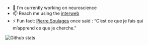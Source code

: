 
- 🔭 I’m currently working on neuroscience
- 📫 Reach me using the [interweb](https://laurentperrinet.github.io/)
- ⚡ Fun fact:  [Pierre Soulages](https://en.wikipedia.org/wiki/Pierre_Soulages) once said : “C’est ce que je fais qui m’apprend ce que je cherche.”

![Github stats](https://github-readme-stats.vercel.app/api?username=laurentperrinet&show_icons=true&count_private=true)
